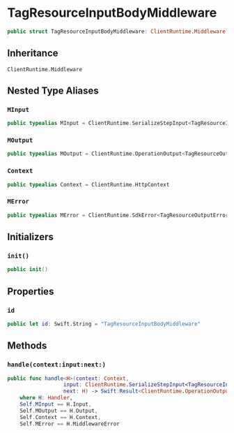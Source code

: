 # TagResourceInputBodyMiddleware

``` swift
public struct TagResourceInputBodyMiddleware: ClientRuntime.Middleware 
```

## Inheritance

`ClientRuntime.Middleware`

## Nested Type Aliases

### `MInput`

``` swift
public typealias MInput = ClientRuntime.SerializeStepInput<TagResourceInput>
```

### `MOutput`

``` swift
public typealias MOutput = ClientRuntime.OperationOutput<TagResourceOutputResponse>
```

### `Context`

``` swift
public typealias Context = ClientRuntime.HttpContext
```

### `MError`

``` swift
public typealias MError = ClientRuntime.SdkError<TagResourceOutputError>
```

## Initializers

### `init()`

``` swift
public init() 
```

## Properties

### `id`

``` swift
public let id: Swift.String = "TagResourceInputBodyMiddleware"
```

## Methods

### `handle(context:input:next:)`

``` swift
public func handle<H>(context: Context,
                  input: ClientRuntime.SerializeStepInput<TagResourceInput>,
                  next: H) -> Swift.Result<ClientRuntime.OperationOutput<TagResourceOutputResponse>, MError>
    where H: Handler,
    Self.MInput == H.Input,
    Self.MOutput == H.Output,
    Self.Context == H.Context,
    Self.MError == H.MiddlewareError
```
